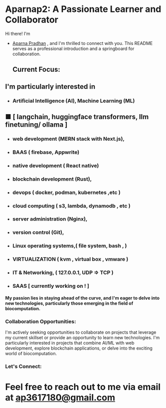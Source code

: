 # Aparnap2: A Passionate Learner and Collaborator
Hi there! I'm 
- [Aparna Pradhan](https://github.com/Aparnap2)
, and I'm thrilled to connect with you. This README serves as a professional introduction and a springboard for collaboration.

   ##              Current Focus: 

## I'm particularly interested in

                  
 - ### Artificial Intelligence (AI), Machine Learning (ML)
## ■ [ langchain,  huggingface transformers, llm finetuning/ ollama  ]


 - ### web development (MERN stack with Next.js),


 - ###  BAAS ( firebase,  Appwrite) 

 - ###  native development ( React native)

- ### blockchain development (Rust),

- ### devops ( docker, podman, kubernetes ,etc )

- ### cloud computing ( s3, lambda, dynamodb , etc )

 - ### server administration (Nginx), 

 - ### version control (Git),

 - ###  Linux operating systems,( file system,  bash , )

- ### VIRTUALIZATION ( kvm , virtual box , vmware )

- ### IT & Networking, ( 127.0.0.1, UDP => TCP  )

- ### SAAS [ currently working on ! ]

 
 
 #### My passion lies in staying ahead of the curve, and I'm eager to delve into new technologies, particularly those emerging in the field of biocomputation.
 
### Collaboration Opportunities:

I'm actively seeking opportunities to collaborate on projects that leverage my current skillset or provide an opportunity to learn new technologies. I'm particularly interested in projects that combine AI/ML with web development, explore blockchain applications, or delve into the exciting world of biocomputation.


  ### Let's Connect:

# Feel free to reach out to me via email at ap3617180@gmail.com
